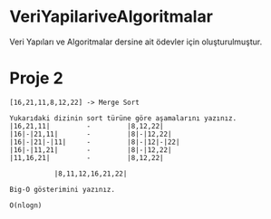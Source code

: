 # VeriYapilariveAlgoritmalar
Veri Yapıları ve Algoritmalar dersine ait ödevler için oluşturulmuştur. 

# Proje 2

`
[16,21,11,8,12,22] -> Merge Sort
`
```
Yukarıdaki dizinin sort türüne göre aşamalarını yazınız.
|16,21,11|         -         |8,12,22|
|16|-|21,11|       -         |8|-|12,22|
|16|-|21|-|11|     -         |8|-|12|-|22|
|16|-|11,21|       -         |8|-|12,22|
|11,16,21|         -         |8,12,22|
                   
           |8,11,12,16,21,22|
```
`
Big-O gösterimini yazınız.
`
```
O(nlogn)
```
